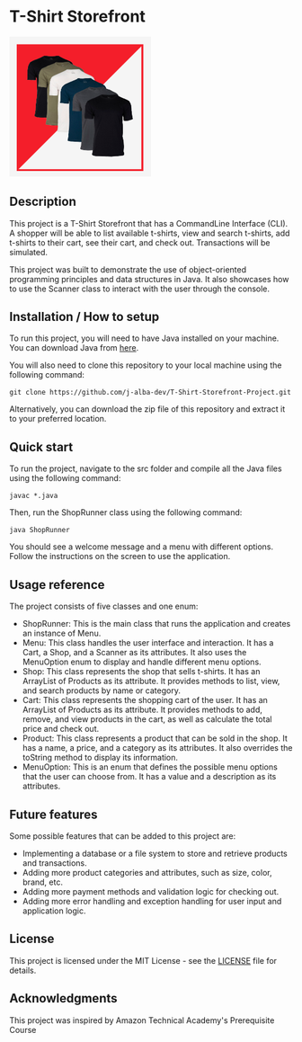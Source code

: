 # T-Shirt Storefront

<img src="./image/shirts.png" width="50%" height="50%">

## Description

This project is a T-Shirt Storefront that has a CommandLine Interface (CLI). A shopper will be able to list available t-shirts, view and search t-shirts, add t-shirts to their cart, see their cart, and check out. Transactions will be simulated.

This project was built to demonstrate the use of object-oriented programming principles and data structures in Java. It also showcases how to use the Scanner class to interact with the user through the console.

## Installation / How to setup

To run this project, you will need to have Java installed on your machine. You can download Java from [here](https://www.java.com/en/download/).

You will also need to clone this repository to your local machine using the following command:

```
git clone https://github.com/j-alba-dev/T-Shirt-Storefront-Project.git
```

Alternatively, you can download the zip file of this repository and extract it to your preferred location.

## Quick start

To run the project, navigate to the src folder and compile all the Java files using the following command:

```
javac *.java
```

Then, run the ShopRunner class using the following command:

```
java ShopRunner
```

You should see a welcome message and a menu with different options. Follow the instructions on the screen to use the application.

## Usage reference

The project consists of five classes and one enum:

- ShopRunner: This is the main class that runs the application and creates an instance of Menu.
- Menu: This class handles the user interface and interaction. It has a Cart, a Shop, and a Scanner as its attributes. It also uses the MenuOption enum to display and handle different menu options.
- Shop: This class represents the shop that sells t-shirts. It has an ArrayList of Products as its attribute. It provides methods to list, view, and search products by name or category.
- Cart: This class represents the shopping cart of the user. It has an ArrayList of Products as its attribute. It provides methods to add, remove, and view products in the cart, as well as calculate the total price and check out.
- Product: This class represents a product that can be sold in the shop. It has a name, a price, and a category as its attributes. It also overrides the toString method to display its information.
- MenuOption: This is an enum that defines the possible menu options that the user can choose from. It has a value and a description as its attributes.

## Future features

Some possible features that can be added to this project are:

- Implementing a database or a file system to store and retrieve products and transactions.
- Adding more product categories and attributes, such as size, color, brand, etc.
- Adding more payment methods and validation logic for checking out.
- Adding more error handling and exception handling for user input and application logic.

## License

This project is licensed under the MIT License - see the [LICENSE](LICENSE) file for details.

## Acknowledgments

This project was inspired by Amazon Technical Academy's Prerequisite Course
